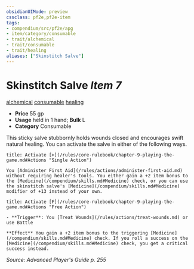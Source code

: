 ```yaml
---
obsidianUIMode: preview
cssclass: pf2e,pf2e-item
tags:
- compendium/src/pf2e/apg
- item/category/consumable
- trait/alchemical
- trait/consumable
- trait/healing
aliases: ["Skinstitch Salve"]
---
```

# Skinstitch Salve *Item 7*  
[alchemical](/rules/traits/alchemical.md)  [consumable](/rules/traits/consumable.md)  [healing](/rules/traits/healing.md)  

- **Price** 55 gp
- **Usage** held in 1 hand; **Bulk** L
- **Category** Consumable

This sticky salve stubbornly holds wounds closed and encourages swift natural healing. You can activate the salve in either of the following ways.

```ad-embed-ability
title: Activate [>](/rules/core-rulebook/chapter-9-playing-the-game.md#Actions "Single Action")

You [Administer First Aid](/rules/actions/administer-first-aid.md) without requiring healer's tools. You either gain a +2 item bonus to the [Medicine](/compendium/skills.md#Medicine) check, or you can use the skinstitch salve's [Medicine](/compendium/skills.md#Medicine) modifier of +13 instead of your own.
```

```ad-embed-ability
title: Activate [F](/rules/core-rulebook/chapter-9-playing-the-game.md#Actions "Free Action")

- **Trigger**: You [Treat Wounds](/rules/actions/treat-wounds.md) or use Battle

**Effect** You gain a +2 item bonus to the triggering [Medicine](/compendium/skills.md#Medicine) check. If you roll a success on the [Medicine](/compendium/skills.md#Medicine) check, you get a critical success instead.
```

*Source: Advanced Player's Guide p. 255*